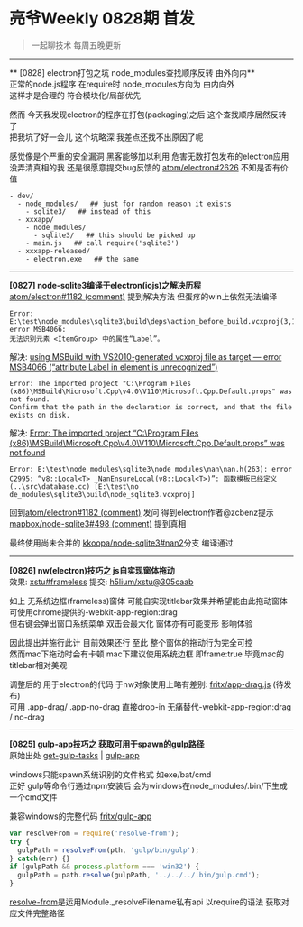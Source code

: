 # 亮爷Weekly 0828期 首发

> 一起聊技术 每周五晚更新

---

** [0828] electron打包之坑 node_modules查找顺序反转 由外向内**  
正常的node.js程序 在require时 node_modules方向为 由内向外  
这样才是合理的 符合模块化/局部优先

然而 今天我发现electron的程序在打包(packaging)之后 这个查找顺序居然反转了  
把我坑了好一会儿 这个坑略深 我差点还找不出原因了呢

感觉像是个严重的安全漏洞 黑客能够加以利用 危害无数打包发布的electron应用  
没弄清真相的我 还是很愿意提交bug反馈的 [atom/electron#2626](https://github.com/atom/electron/issues/2626) 不知是否有价值

```plain
- dev/
  - node_modules/   ## just for random reason it exists
    - sqlite3/   ## instead of this
  - xxxapp/
    - node_modules/
      - sqlite3/   ## this should be picked up
    - main.js   ## call require('sqlite3')
  - xxxapp-released/
    - electron.exe   ## the same
```

---

**[0827] node-sqlite3编译于electron(iojs)之解决历程**  
[atom/electron#1182 (comment)](https://github.com/atom/electron/issues/1182#issuecomment-118364526) 提到解决方法 但蛋疼的win上依然无法编译

```plain
Error: E:\test\node_modules\sqlite3\build\deps\action_before_build.vcxproj(3,14): error MSB4066:  
无法识别元素 <ItemGroup> 中的属性“Label”。
```

解决: [using MSBuild with VS2010-generated vcxproj file as target — error MSB4066 (“attribute Label in element is unrecognized”)](http://stackoverflow.com/questions/5107757/using-msbuild-with-vs2010-generated-vcxproj-file-as-target-error-msb4066-at)

```plain
Error: The imported project "C:\Program Files (x86)\MSBuild\Microsoft.Cpp\v4.0\V110\Microsoft.Cpp.Default.props" was not found.
Confirm that the path in the declaration is correct, and that the file exists on disk.
```

解决: [Error: The imported project “C:\Program Files (x86)\MSBuild\Microsoft.Cpp\v4.0\V110\Microsoft.Cpp.Default.props” was not found](http://stackoverflow.com/questions/22229548/error-the-imported-project-c-program-files-x86-msbuild-microsoft-cpp-v4-0-v)

```plain
Error: E:\test\node_modules\sqlite3\node_modules\nan\nan.h(263): error C2995: “v8::Local<T> _NanEnsureLocal(v8::Local<T>)”: 函数模板已经定义 (..\src\database.cc) [E:\test\no
de_modules\sqlite3\build\node_sqlite3.vcxproj]
```

回到[atom/electron#1182 (comment)](https://github.com/atom/electron/issues/1182#issuecomment-135619912) 发问 得到electron作者@zcbenz提示  
[mapbox/node-sqlite3#498 (comment)](https://github.com/mapbox/node-sqlite3/issues/498#issuecomment-135272694) 提到真相

最终使用尚未合并的 [kkoopa/node-sqlite3#nan2](https://github.com/kkoopa/node-sqlite3/tree/nan2)分支 编译通过

---

**[0826] nw(electron)技巧之 js自实现窗体拖动**  
效果: [xstu#frameless](https://github.com/h5lium/xstu/tree/frameless#user-content-frameless-branch-under-development) 提交: [h5lium/xstu@305caab](https://github.com/h5lium/xstu/commit/305caab064efdbf293fa49796c4d3bad3c8b0117)

如上 无系统边框(frameless)窗体 可能自实现titlebar效果并希望能由此拖动窗体  
可使用chrome提供的-webkit-app-region:drag  
但右键会弹出窗口系统菜单 双击会最大化 窗体亦有可能变形 影响体验

因此提出并施行此计 目前效果还行 至此 整个窗体的拖动行为完全可控  
然而mac下拖动时会有卡顿 mac下建议使用系统边框 即frame:true 毕竟mac的titlebar相对美观

调整后的 用于electron的代码 于nw对象使用上略有差别: [fritx/app-drag.js](https://gist.github.com/fritx/0452ef938210b94d0a76) (待发布)  
可用 .app-drag/ .app-no-drag 直接drop-in 无痛替代-webkit-app-region:drag / no-drag

---

**[0825] gulp-app技巧之 获取可用于spawn的gulp路径**  
原始出处 [get-gulp-tasks](https://github.com/sindresorhus/get-gulp-tasks) | [gulp-app](https://github.com/sindresorhus/gulp-app/blob/master/app%2Findex.js#L36)

windows只能spawn系统识别的文件格式 如exe/bat/cmd  
正好 gulp等命令行通过npm安装后 会为windows在node_modules/.bin/下生成一个cmd文件

兼容windows的完整代码 [fritx/gulp-app](https://github.com/fritx/gulp-app/blob/dev/app%2Fget-gulp-path.js)

```js
var resolveFrom = require('resolve-from');
try {
  gulpPath = resolveFrom(pth, 'gulp/bin/gulp');
} catch(err) {}
if (gulpPath && process.platform === 'win32') {
  gulpPath = path.resolve(gulpPath, '../../../.bin/gulp.cmd');
}
```

[resolve-from](https://github.com/sindresorhus/resolve-from)是运用Module._resolveFilename私有api 以require的语法 获取对应文件完整路径
